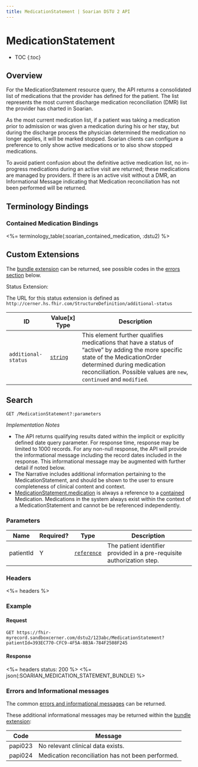 ```yaml
---
title: MedicationStatement | Soarian DSTU 2 API
---
```

 
# MedicationStatement

* TOC
{:toc}

## Overview

For the MedicationStatement resource query, the API returns a consolidated list of medications that the provider has defined for the patient.  The list represents the most current discharge medication reconciliation (DMR) list the provider has charted in Soarian.

As the most current medication list, if a patient was taking a medication prior to admission or was given a medication during his or her stay, but during the discharge process the physician determined the medication no longer applies, it will be marked stopped.  Soarian clients can configure a preference to only show active medications or to also show stopped medications.  

To avoid patient confusion about the definitive active medication list, no in-progress medications during an active visit are returned; these medications are managed by providers.  If there is an active visit without a DMR, an Informational Message indicating that Medication reconciliation has not been performed will be returned.

## Terminology Bindings

### Contained Medication Bindings

<%= terminology_table(:soarian_contained_medication, :dstu2) %>

## Custom Extensions

The [bundle extension] can be returned, see possible codes in the [errors section] below.

  Status Extension:

The URL for this status extension is defined as `http://cerner.hs.fhir.com/StructureDefinition/additional-status`

 ID                         | Value\[x] Type | Description
----------------------------|----------------|---------------------------------------------------------------------------------------------------------------------------------------------
`additional-status`         | [`string`]     | This element further qualifies medications that have a status of “active” by adding the more specific state of the MedicationOrder determined during medication reconciliation. Possible values are `new`, `continued` and `modified`.


## Search 

	GET /MedicationStatement?:parameters

_Implementation Notes_

* The API returns qualifying results dated within the implicit or explicitly defined date query parameter.  For response time, response may be limited to 1000 records.  For any non-null response, the API will provide the informational message including the record dates included in the response.  This informational message may be augmented with further detail if noted below.    
* The Narrative includes additional information pertaining to the MedicationStatement, and should be shown to the user to ensure completeness of clinical content and context.
* [MedicationStatement.medication] is always a reference to a [contained] Medication.  Medications in the system always exist within the context of a MedicationStatement and cannot be be referenced independently.

### Parameters

 Name      | Required? | Type          | Description
-----------|-----------|---------------|------------------------------------------------------------------------
 patientId | Y         | [`reference`] | The patient identifier provided in a pre-requisite authorization step.

### Headers

<%= headers %>    

### Example

#### Request

	GET https://fhir-myrecord.sandboxcerner.com/dstu2/123abc/MedicationStatement?patientId=393EC770-CFC9-4F5A-8B3A-784F2508F245

#### Response

<%= headers status: 200 %>
<%= json(:SOARIAN_MEDICATION_STATEMENT_BUNDLE) %>

### Errors and Informational messages

The common [errors and informational messages] can be returned.

These additional informational messages may be returned within the [bundle extension]:

 Code    | Message
---------|---------------------------------------------------
 papi023 | No relevant clinical data exists.
 papi024 | Medication reconciliation has not been performed.

[bundle extension]: ../../#bundle-message-extension
[errors section]: #errors-and-informational-messages
[`string`]: http://hl7.org/fhir/dstu2/datatypes.html#string
[`reference`]: http://hl7.org/fhir/DSTU2/search.html#reference
[errors and informational messages]: ../../common-errors
[MedicationStatement.medication]: http://hl7.org/fhir/DSTU2/medicationstatement-definitions.html#MedicationStatement.medication_x_
[contained]: http://hl7.org/fhir/DSTU2/references.html#contained